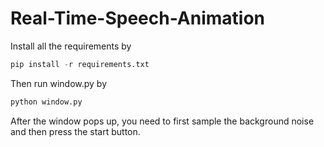 # Real-Time-Speech-Animation
Install all the requirements by<br/>
```python
pip install -r requirements.txt
```
Then run window.py by<br/>
```python
python window.py
```
After the window pops up, you need to first sample the background noise and then press the start button.
